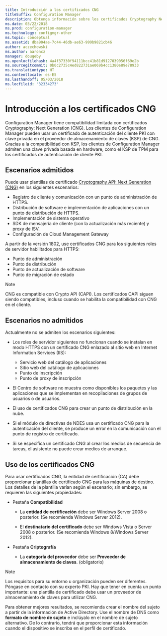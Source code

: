 ```yaml
---
title: Introducción a los certificados CNG
titleSuffix: Configuration Manager
description: Obtenga información sobre los certificados Cryptography Next Generation (CNG) para clientes y servidores de Configuration Manager.
ms.date: 03/22/2018
ms.prod: configuration-manager
ms.technology: configmgr-other
ms.topic: conceptual
ms.assetid: dba904ae-7c44-46db-ae63-999b9821cb46
author: aczechowski
ms.author: aaroncz
manager: dougeby
ms.openlocfilehash: 4a4f37330f94111bcc41b81d9127039056f69e2b
ms.sourcegitcommit: 0b0c2735c4ed822731ae069b4cc1380e89e78933
ms.translationtype: HT
ms.contentlocale: es-ES
ms.lasthandoff: 05/03/2018
ms.locfileid: "32334273"
---
```

# <a name="cng-certificates-overview"></a>Introducción a los certificados CNG
<!-- 1356191 --> 

Configuration Manager tiene compatibilidad limitada con certificados Cryptography: Next Generation (CNG). Los clientes de Configuration Manager pueden usar un certificado de autenticación del cliente PKI con clave privada en el proveedor de almacenamiento de claves (KSP) de CNG. Gracias a la compatibilidad con KSP, los clientes de Configuration Manager admiten una clave privada basada en hardware, como el KSP de TPM para los certificados de autenticación de cliente PKI.

## <a name="supported-scenarios"></a>Escenarios admitidos
Puede usar plantillas de certificado [Cryptography API: Next Generation (CNG)](https://msdn.microsoft.com/library/windows/desktop/bb204775.aspx) en los siguientes escenarios:

- Registro de cliente y comunicación con un punto de administración de HTTPS.   
- Distribución de software e implementación de aplicaciones con un punto de distribución de HTTPS.   
- Implementación de sistema operativo  
- SDK de mensajería de cliente (con la actualización más reciente) y proxy de ISV.   
- Configuración de Cloud Management Gateway  

A partir de la versión 1802, use certificados CNG para los siguientes roles de servidor habilitados para HTTPS: <!-- 1357314 -->   
- Punto de administración
- Punto de distribución
- Punto de actualización de software
- Punto de migración de estado     

> [!NOTE]
> CNG es compatible con Crypto API (CAPI). Los certificados CAPI siguen siendo compatibles, incluso cuando se habilita la compatibilidad con CNG en el cliente.

## <a name="unsupported-scenarios"></a>Escenarios no admitidos

Actualmente no se admiten los escenarios siguientes:

- Los roles de servidor siguientes no funcionan cuando se instalan en modo HTTPS con un certificado CNG enlazado al sitio web en Internet Information Services (IIS): 
    - Servicio web del catálogo de aplicaciones
    - Sitio web del catálogo de aplicaciones
    - Punto de inscripción  
    - Punto de proxy de inscripción  

- El Centro de software no muestra como disponibles los paquetes y las aplicaciones que se implementan en recopilaciones de grupos de usuarios o de usuarios.

- El uso de certificados CNG para crear un punto de distribución en la nube.

- Si el módulo de directivas de NDES usa un certificado CNG para la autenticación del cliente, se produce un error en la comunicación con el punto de registro de certificado.

- Si se especifica un certificado CNG al crear los medios de secuencia de tareas, el asistente no puede crear medios de arranque.

## <a name="to-use-cng-certificates"></a>Uso de los certificados CNG

Para usar certificados CNG, la entidad de certificación (CA) debe proporcionar plantillas de certificado CNG para las máquinas de destino. Los detalles de la plantilla varían según el escenario; sin embargo, se requieren las siguientes propiedades:

- Pestaña **Compatibilidad**

    - La **entidad de certificación** debe ser Windows Server 2008 o posterior. (Se recomienda Windows Server 2012).

    - El **destinatario del certificado** debe ser Windows Vista o Server 2008 o posterior. (Se recomienda Windows 8/Windows Server 2012).

- Pestaña **Criptografía**

    - La **categoría del proveedor** debe ser **Proveedor de almacenamiento de claves**. (obligatorio)

> [!NOTE]
> Los requisitos para su entorno u organización pueden ser diferentes. Póngase en contacto con su experto PKI. Hay que tener en cuenta un punto importante: una plantilla de certificado debe usar un proveedor de almacenamiento de claves para utilizar CNG.

Para obtener mejores resultados, se recomienda crear el nombre del sujeto a partir de la información de Active Directory. Use el nombre de DNS como **formato de nombre de sujeto** e inclúyalo en el nombre de sujeto alternativo. De lo contrario, tendrá que proporcionar esta información cuando el dispositivo se inscriba en el perfil de certificado.